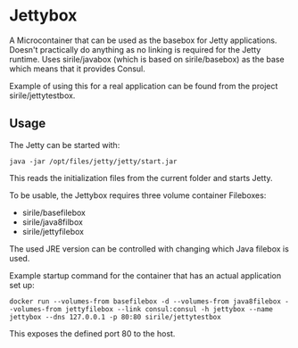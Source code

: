 # Jettybox

A Microcontainer that can be used as the basebox for Jetty applications.
Doesn't practically do anything as no linking is required for the Jetty
runtime. Uses sirile/javabox (which is based on sirile/basebox) as the
base which means that it provides Consul.

Example of using this for a real application can be found from the project
sirile/jettytestbox.

## Usage

The Jetty can be started with:

```
java -jar /opt/files/jetty/jetty/start.jar
```

This reads the initialization files from the current folder and starts Jetty.

To be usable, the Jettybox requires three volume container Fileboxes:
 - sirile/basefilebox
 - sirile/java8filbox
 - sirile/jettyfilebox

The used JRE version can be controlled with changing which Java filebox is used.

Example startup command for the container that has an actual application set up:

```
docker run --volumes-from basefilebox -d --volumes-from java8filebox --volumes-from jettyfilebox --link consul:consul -h jettybox --name jettybox --dns 127.0.0.1 -p 80:80 sirile/jettytestbox
```

This exposes the defined port 80 to the host.
